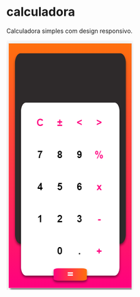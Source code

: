 # calculadora
Calculadora simples com design responsivo. 

![Screenshot!](/assets/images/Screenshot.png "Screenshot")